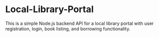 # Local-Library-Portal
This is a simple Node.js backend API for a local library portal with user registration, login, book listing, and borrowing functionality.
